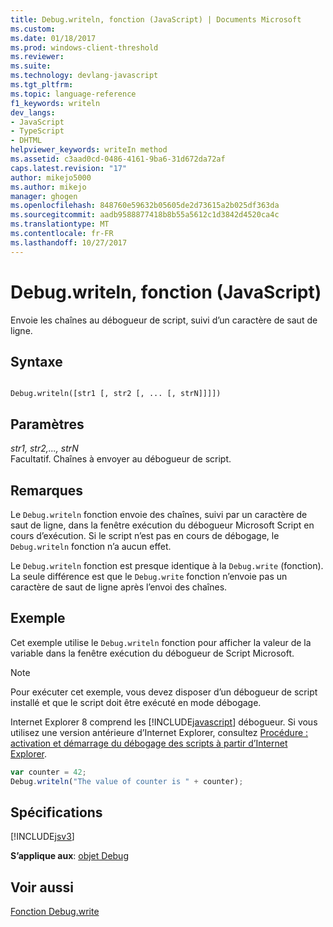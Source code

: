 ```yaml
---
title: Debug.writeln, fonction (JavaScript) | Documents Microsoft
ms.custom: 
ms.date: 01/18/2017
ms.prod: windows-client-threshold
ms.reviewer: 
ms.suite: 
ms.technology: devlang-javascript
ms.tgt_pltfrm: 
ms.topic: language-reference
f1_keywords: writeln
dev_langs:
- JavaScript
- TypeScript
- DHTML
helpviewer_keywords: writeIn method
ms.assetid: c3aad0cd-0486-4161-9ba6-31d672da72af
caps.latest.revision: "17"
author: mikejo5000
ms.author: mikejo
manager: ghogen
ms.openlocfilehash: 848760e59632b05605de2d73615a2b025df363da
ms.sourcegitcommit: aadb9588877418b8b55a5612c1d3842d4520ca4c
ms.translationtype: MT
ms.contentlocale: fr-FR
ms.lasthandoff: 10/27/2017
---
```

# <a name="debugwriteln-function-javascript"></a>Debug.writeln, fonction (JavaScript)
Envoie les chaînes au débogueur de script, suivi d’un caractère de saut de ligne.  
  
## <a name="syntax"></a>Syntaxe  
  
```  
  
Debug.writeln([str1 [, str2 [, ... [, strN]]]])  
```  
  
## <a name="parameters"></a>Paramètres  
 *str1, str2,..., strN*  
 Facultatif. Chaînes à envoyer au débogueur de script.  
  
## <a name="remarks"></a>Remarques  
 Le `Debug.writeln` fonction envoie des chaînes, suivi par un caractère de saut de ligne, dans la fenêtre exécution du débogueur Microsoft Script en cours d’exécution. Si le script n’est pas en cours de débogage, le `Debug.writeln` fonction n’a aucun effet.  
  
 Le `Debug.writeln` fonction est presque identique à la `Debug.write` (fonction). La seule différence est que le `Debug.write` fonction n’envoie pas un caractère de saut de ligne après l’envoi des chaînes.  
  
## <a name="example"></a>Exemple  
 Cet exemple utilise le `Debug.writeln` fonction pour afficher la valeur de la variable dans la fenêtre exécution du débogueur de Script Microsoft.  
  
> [!NOTE]
>  Pour exécuter cet exemple, vous devez disposer d’un débogueur de script installé et que le script doit être exécuté en mode débogage.  
>   
>  Internet Explorer 8 comprend les [!INCLUDE[javascript](../../javascript/includes/javascript-md.md)] débogueur. Si vous utilisez une version antérieure d’Internet Explorer, consultez [Procédure : activation et démarrage du débogage des scripts à partir d’Internet Explorer](http://go.microsoft.com/fwlink/?LinkId=133801).  
  
```JavaScript  
var counter = 42;  
Debug.writeln("The value of counter is " + counter);  
```  
  
## <a name="requirements"></a>Spécifications  
 [!INCLUDE[jsv3](../../javascript/reference/includes/jsv3-md.md)]  
  
 **S’applique aux**: [objet Debug](../../javascript/reference/debug-object-javascript.md)  
  
## <a name="see-also"></a>Voir aussi  
 [Fonction Debug.write](../../javascript/reference/debug-write-function-javascript.md)